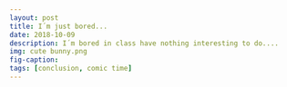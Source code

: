 ```yaml
---
layout: post
title: I´m just bored...
date: 2018-10-09
description: I´m bored in class have nothing interesting to do....
img: cute bunny.png
fig-caption: 
tags: [conclusion, comic time]
---
```

